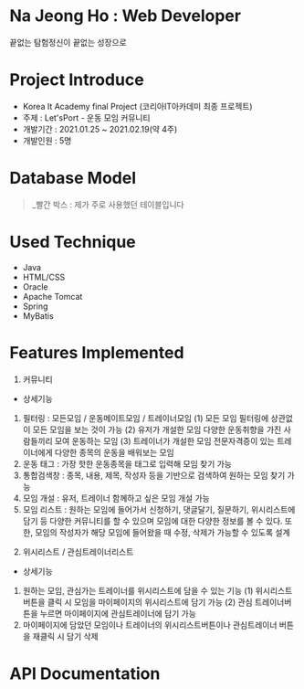 # Na Jeong Ho : Web Developer

끝없는 탐험정신이 끝없는 성장으로

# Project Introduce

* Korea It Academy final Project (코리아IT아카데미 최종 프로젝트)
* 주제 : Let'sPort - 운동 모임 커뮤니티
* 개발기간 : 2021.01.25 ~ 2021.02.19(약 4주)
* 개발인원 : 5명

# Database Model

> _빨간 박스 : 제가 주로 사용했던 테이블입니다
> 

# Used Technique

* Java
* HTML/CSS
* Oracle
* Apache Tomcat
* Spring
* MyBatis

# Features Implemented

1. 커뮤니티

* 상세기능
1) 필터링 : 모든모임 / 운동메이트모임 / 트레이너모임
(1) 모든 모임
필터링에 상관없이 모든 모임을 보는 것이 가능
(2) 유저가 개설한 모임
다양한 운동취향을 가진 사람들끼리 모여 운동하는 모임
(3) 트레이너가 개설한 모임
전문자격증이 있는 트레이너에게 다양한 종목의 운동을 배워보는 모임
2) 운동 태그   : 가장 핫한 운동종목을 태그로 입력해 모임 찾기 가능
3) 통합검색창  : 종목, 내용, 제목, 작성자 등을 기반으로 검색하여 원하는 모임 찾기 가능
4) 모임 개설   : 유저, 트레이너 함께하고 싶은 모임 개설 가능
5) 모임 리스트 : 원하는 모임에 들어가서 신청하기, 댓글달기, 질문하기, 위시리스트에 담기 등 다양한 커뮤니티를
할 수 있으며 모임에 대한 다양한 정보를 볼 수 있다. 또한, 모임의 작성자가 해당 모임에 들어왔을 때 수정, 삭제가 가능할 수 있도록 설계



2. 위시리스트 / 관심트레이너리스트

* 상세기능
1) 원하는 모임, 관심가는 트레이너를 위시리스트에 담을 수 있는 기능
(1) 위시리스트버튼을 클릭 시 모임을 마이페이지의 위시리스트에 담기 가능
(2) 관심 트레이너버튼을 누르면 마이페이지에 관심트레이너에 담기 가능
2) 마이페이지에 담았던 모임이나 트레이너의 위시리스트버튼이나 관심트레이너 버튼을 재클릭 시 담기 삭제

  
# API Documentation
